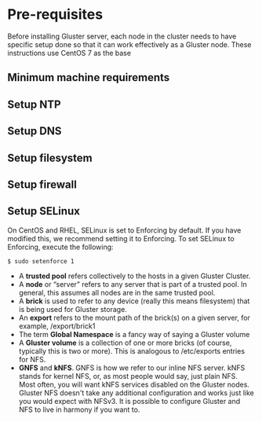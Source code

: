 # Pre-requisites

Before installing Gluster server, each node in the cluster needs to have
specific setup done so that it can work effectively as a Gluster node. These
instructions use CentOS 7 as the base

## Minimum machine requirements

## Setup NTP

## Setup DNS

## Setup filesystem

## Setup firewall

## Setup SELinux
On CentOS and RHEL, SELinux is set to Enforcing by default. If you have
modified this, we recommend setting it to Enforcing. To set SELinux to
Enforcing, execute the following:

    $ sudo setenforce 1


- A **trusted pool** refers collectively to the hosts in a given Gluster
  Cluster.
- A **node** or “server” refers to any server that is part of a trusted pool.
  In general, this assumes all nodes are in the same trusted pool.
- A **brick** is used to refer to any device (really this means filesystem)
  that is being used for Gluster storage.
- An **export** refers to the mount path of the brick(s) on a given server, for
  example, /export/brick1
- The term **Global Namespace** is a fancy way of saying a Gluster volume
- A **Gluster volume** is a collection of one or more bricks (of course,
  typically this is two or more). This is analogous to /etc/exports entries for
  NFS.
- **GNFS** and **kNFS**. GNFS is how we refer to our inline NFS server. kNFS
  stands for kernel NFS, or, as most people would say, just plain NFS. Most
  often, you will want kNFS services disabled on the Gluster nodes. Gluster NFS
  doesn't take any additional configuration and works just like you would
  expect with NFSv3. It is possible to configure Gluster and NFS to live in
  harmony if you want to.
